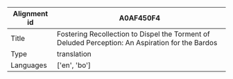 |Alignment id | A0AF450F4
| --- | --- 
|Title | Fostering Recollection to Dispel the Torment of Deluded Perception: An Aspiration for the Bardos 
|Type | translation
|Languages | ['en', 'bo']